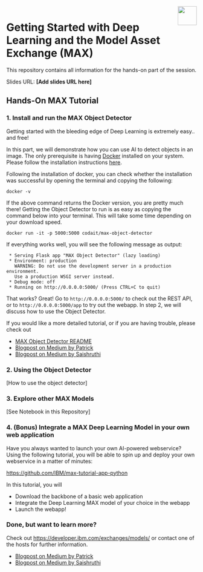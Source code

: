 <img src="https://raw.githubusercontent.com/splovyt/MAX-SVL-Workshop/master/docs/ibm-logo.png" height=50 align="right">

# Getting Started with Deep Learning and the Model Asset Exchange (MAX)

This repository contains all information for the hands-on part of the session.

Slides URL: **[Add slides URL here]**

## Hands-On MAX Tutorial

### 1. Install and run the MAX Object Detector

Getting started with the bleeding edge of Deep Learning is extremely easy.. and free!

In this part, we will demonstrate how you can use AI to detect objects in an image. The only prerequisite is having [Docker](https://docs.docker.com/install/) installed on your system. Please follow the installation instructions [here](https://docs.docker.com/install/).

Following the installation of docker, you can check whether the installation was successful by opening the terminal and copying the following:

`docker -v`

If the above command returns the Docker version, you are pretty much there! Getting the Object Detector to run is as easy as copying the command below into your terminal. This will take some time depending on your download speed.

`docker run -it -p 5000:5000 codait/max-object-detector`

If everything works well, you will see the following message as output:

```
 * Serving Flask app "MAX Object Detector" (lazy loading)
 * Environment: production
   WARNING: Do not use the development server in a production environment.
   Use a production WSGI server instead.
 * Debug mode: off
 * Running on http://0.0.0.0:5000/ (Press CTRL+C to quit)
```

That works? Great! Go to `http://0.0.0.0:5000/` to check out the REST API, or to `http://0.0.0.0:5000/app` to try out the webapp. In step 2, we will discuss how to use the Object Detector.


If you would like a more detailed tutorial, or if you are having trouble, please check out
- [MAX Object Detector README](https://github.com/IBM/MAX-Object-Detector/blob/master/README.md)
- [Blogpost on Medium by Patrick](https://medium.com/ibm-watson-data-lab/ready-to-use-deep-learning-models-f234be9ccfc3)
- [Blogpost on Medium by Saishruthi](https://medium.com/ibm-watson-data-lab/learn-what-lies-beneath-our-ready-to-run-deep-learning-models-c6a3edc4cc1d)

### 2. Using the Object Detector

[How to use the object detector]

### 3. Explore other MAX Models

[See Notebook in this Repository]

### 4. (Bonus) Integrate a MAX Deep Learning Model in your own web application

Have you always wanted to launch your own AI-powered webservice? Using the following tutorial, you will be able to spin up and deploy your own webservice in a matter of minutes:

https://github.com/IBM/max-tutorial-app-python

In this tutorial, you will
- Download the backbone of a basic web application
- Integrate the Deep Learning MAX model of your choice in the webapp
- Launch the webapp!

### Done, but want to learn more?

Check out https://developer.ibm.com/exchanges/models/ or contact one of the hosts for further information.

- [Blogpost on Medium by Patrick](https://medium.com/ibm-watson-data-lab/ready-to-use-deep-learning-models-f234be9ccfc3)
- [Blogpost on Medium by Saishruthi](https://medium.com/ibm-watson-data-lab/learn-what-lies-beneath-our-ready-to-run-deep-learning-models-c6a3edc4cc1d)
